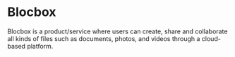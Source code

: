 # Blocbox
Blocbox is a product/service where users can create, share and collaborate all kinds of files such as documents, photos, and videos through a cloud-based platform. 
